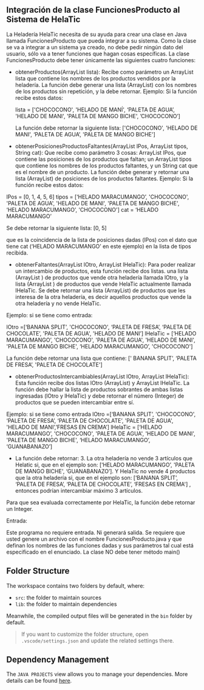 ## Integración de la clase FuncionesProducto al Sistema de HelaTic

La Heladería HelaTic necesita de su ayuda para crear una clase en Java llamada FuncionesProducto que pueda integrar a su sistema.  Como la clase se va a integrar a un sistema ya creado, no debe pedir ningún dato del usuario, sólo va a tener funciones que hagan cosas específicas.   La clase FuncionesProducto debe tener únicamente las siguientes cuatro funciones:

* obtenerProductos(ArrayList<String> lista):  Recibe como parámetro un ArrayList<String> lista que contiene los nombres de los productos vendidos por la heladería.  La función debe generar una lista (ArrayList) con los nombres de los productos sin repetición, y la debe retornar. 
Ejemplo: Si la función recibe estos datos:

  lista = ['CHOCOCONO', 'HELADO DE MANÍ', ‘PALETA DE AGUA’, 'HELADO DE MANI', 'PALETA DE MANGO BICHE',  ’CHOCOCONO’]

  La función debe retornar la siguiente lista:
['CHOCOCONO', 'HELADO DE MANI', ‘PALETA DE AGUA’, 'PALETA DE MANGO BICHE']

* obtenerPosicionesProductosFaltantes(ArrayList<Integer> lPos, ArrayList<String> tipos, String cat): Que recibe como parámetro 3 cosas: ArrayList<Integer> lPos, que contiene las posiciones de los productos que faltan;  un ArrayList<String> tipos que contiene los nombres de los productos faltantes, y un String cat que es el nombre de un producto.  La función debe generar y retornar una lista (ArrayList) de posiciones de los productos faltantes.
Ejemplo: 
Si la función recibe estos datos:

 lPos = [0, 1, 4, 5, 6]
 tipos = [‘HELADO MARACUMANGO’, 'CHOCOCONO', 'PALETA DE AGUA', 'HELADO DE MANI', 'PALETA DE MANGO BICHE', ‘HELADO MARACUMANGO’, 'CHOCOCONO']
 cat = ‘HELADO MARACUMANGO’

 Se debe retornar la siguiente lista: [0, 5]

 que es la coincidencia de la lista de posiciones dadas (lPos) con el dato que tiene cat  (‘HELADO MARACUMANGO’ en este ejemplo) en la lista de tipos recibida.

* obtenerFaltantes(ArrayList<String> lOtro, ArrayList<String> lHelaTic):  Para poder realizar un intercambio de productos, esta función recibe dos listas.  una lista (ArrayList<String> ) de productos que vende otra heladería llamada lOtro, y la lista (ArrayList<String> ) de productos que vende HelaTic actualmente llamada lHelaTic.  Se debe retornar una lista (ArrayList<String>) de productos que les interesa de la otra heladería, es decir aquellos productos que vende la otra heladería y no vende HelaTic.

 Ejemplo: si se tiene como entrada:

 lOtro =[‘BANANA SPLIT’, 'CHOCOCONO', ‘PALETA DE FRESA’, ‘PALETA DE CHOCOLATE’, 'PALETA DE AGUA', 'HELADO DE MANI’]
 lHelaTic = [‘HELADO MARACUMANGO’, 'CHOCOCONO', 'PALETA DE AGUA', 'HELADO DE MANI', 'PALETA DE MANGO BICHE', ‘HELADO MARACUMANGO’, 'CHOCOCONO']

 La función debe retornar una lista que contiene: [' BANANA SPLIT’, ‘PALETA DE FRESA’, 'PALETA DE CHOCOLATE']


* obtenerProductosIntercambiables(ArrayList<String> lOtro, ArrayList<String> lHelaTic): Esta función recibe dos listas lOtro (ArrayList<String>) y ArrayList<String> lHelaTic.  La función debe hallar la lista de productos sobrantes de ambas listas ingresadas (lOtro y lHelaTic)  y debe retornar el número (Integer) de productos que se pueden intercambiar entre sí.

 Ejemplo: si se tiene como entrada
 lOtro  =[‘BANANA SPLIT’, 'CHOCOCONO', ‘PALETA DE FRESA’, ‘PALETA DE CHOCOLATE’, 'PALETA DE AGUA', 'HELADO DE MANI’,’FRESAS EN CREMA’]
 lHelaTic = [‘HELADO MARACUMANGO’, 'CHOCOCONO', 'PALETA DE AGUA', 'HELADO DE MANI', 'PALETA DE MANGO BICHE', ‘HELADO MARACUMANGO’, ‘GUANABANAZO’]

* La función debe retornar: 3.  La otra heladería no vende 3 artículos que Helatic si, que en el ejemplo son:  [‘HELADO MARACUMANGO’,  'PALETA DE MANGO BICHE', ‘GUANABANAZO’]. Y HelaTic no vende 4 productos que la otra heladería si, que en el ejemplo son: [‘BANANA SPLIT’, ‘PALETA DE FRESA’, ‘PALETA DE CHOCOLATE’, ‘FRESAS EN CREMA'] , entonces podrían intercambiar máximo 3 artículos.

 Para que sea evaluada correctamente por HelaTic, la función debe retornar un Integer.



 Entrada:

Este programa no requiere entrada. Ni generará salida. Se requiere que usted genere un archivo con el nombre FuncionesProducto.java y que definan los nombres de las funciones dadas y sus parámetros tal cual está especificado en el enunciado. La clase NO debe tener método main()

## Folder Structure

The workspace contains two folders by default, where:

- `src`: the folder to maintain sources
- `lib`: the folder to maintain dependencies

Meanwhile, the compiled output files will be generated in the `bin` folder by default.

> If you want to customize the folder structure, open `.vscode/settings.json` and update the related settings there.

## Dependency Management

The `JAVA PROJECTS` view allows you to manage your dependencies. More details can be found [here](https://github.com/microsoft/vscode-java-dependency#manage-dependencies).
